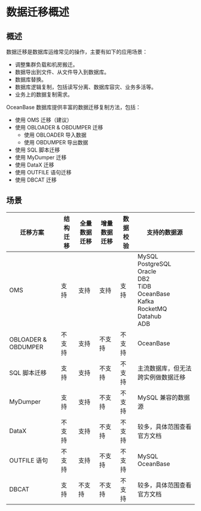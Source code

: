 # 数据迁移概述

## 概述

数据迁移是数据库运维常见的操作，主要有如下的应用场景：

* 调整集群负载和机房搬迁。
* 数据导出到文件、从文件导入到数据库。
* 数据库替换。
* 数据库逻辑复制，包括读写分离、数据库容灾、业务多活等。
* 业务上的数据复制需求。

OceanBase 数据库提供丰富的数据迁移复制方法，包括：
* 使用 OMS 迁移（建议）
* 使用 OBLOADER & OBDUMPER 迁移
  * 使用 OBLOADER 导入数据
  * 使用 OBDUMPER 导出数据
* 使用 SQL 脚本迁移
* 使用 MyDumper 迁移
* 使用 DataX 迁移
* 使用 OUTFILE 语句迁移
* 使用 DBCAT 迁移

## 场景

|迁移方案|结构迁移|全量数据迁移|增量数据迁移|数据校验|支持的数据源|
|---------|---------|-----------|------------|---------|-------|
|OMS|支持|支持|支持|支持|MySQL<br>PostgreSQL<br>Oracle<br>DB2<br>TiDB<br>OceanBase<br>Kafka<br>RocketMQ<br>Datahub<br>ADB|
|OBLOADER & OBDUMPER|	不支持|	支持|不支持|不支持|	OceanBase|
|SQL 脚本迁移|	支持	|支持|	不支持	|不支持	|主流数据库，但无法跨实例做数据迁移|
|MyDumper|	支持	|支持|	不支持|	不支持	|MySQL 兼容的数据源|
|DataX|不支持|支持|不支持|不支持|较多，具体范围查看官方文档|
|OUTFILE 语句|	不支持	|支持	|不支持	|不支持	|MySQL<br>OceanBase|
|DBCAT|支持|不支持|不支持|不支持|较多，具体范围查看官方文档|
